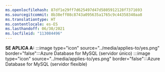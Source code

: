 ```yaml
---
ms.openlocfilehash: 87df1e29ff7d625497d47d5805912128f7371693
ms.sourcegitcommit: 8b38eff08c8743a095635a1765c9c44358340aa8
ms.translationtype: HT
ms.contentlocale: es-ES
ms.lasthandoff: 06/30/2021
ms.locfileid: "113084496"
---
```

<Token>**SE APLICA A:** :::image type="icon" source="../media/applies-to/yes.png" border="false":::Azure Database for MySQL (servidor único) :::image type="icon" source="../media/applies-to/yes.png" border="false":::Azure Database for MySQL (servidor flexible)</Token>